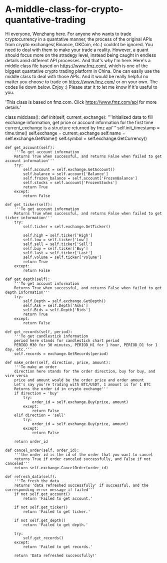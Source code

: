 # A-middle-class-for-crypto-quantative-trading
Hi everyone, Wenzhang here.
For anyone who wants to trade cryptocurrency in a quantative manner, the process of the original APIs from crypto exchanges( Binance, OKCoin, etc.) couldnt be ignored. You need to deal with them to make your trade a reality. However, a quant should focus more on the stradegy level, instead being caught in endless details amid different API processes.
And that's why I'm here. Here's a middle class file based on https://www.fmz.com/, which is one of the biggest quantative crypto trading platform in China. One can easily use the middle class to deal with those APIs. And it would be really helpful no matter you choose to trade on https://www.fmz.com/ or on your own.
The codes lie down below. Enjoy :) Please star it to let me know if it's useful to you.

'This class is based on fmz.com. Click https://www.fmz.com/api for more details.'



class midclass():
    def _init_(self, current_exchange):
        '''Initialized data to fill exchange information, get price or account information for the first time
        current_exchange is a structure returned by fmz api'''
        self.init_timestamp = time.time()
        self.exchange = current_exchange
        self.name = self.exchange.GetName()
        self.symbol = self.exchange.GetCurrency()

    def get_account(self):
        '''To get account information
        Returns True when successful, and returns False when failed to get account information'''
        try:
            self.account = self.exchange.GetAccount()
            self.balance = self.account['Balance']
            self.frozen_balance = self.account['FrozenBalance']
            self.stocks = self.account['FrozenStocks']
            return True
        except:
            return False

    def get_ticker(self):
        '''To get account information
        Returns True when successful, and returns False when failed to get ticker information'''
        try:
            self.ticker = self.exchange.GetTicker()

            self.high = self.ticker['High']
            self.low = self.ticker['Low']
            self.sell = self.ticker['Sell']
            self.buy = self.ticker['Buy']
            self.last = self.ticker['Last']
            self.volume = self.ticker['Volume']
            return True
        except:
            return False

    def get_depth(self):
        '''To get account information
        Returns True when successful, and returns False when failed to get depth information'''
        try:
            self.Depth = self.exchange.GetDepth()
            self.Ask = self.Depth['Asks']
            self.Bids = self.Depth['Bids']
            return True
        except:
            return False

    def get_records(self, period):
        '''To get candlestick information
        period here stands for candlestick chart period
        PERIOD_M30 for 30 minutes, PERIOD_H1 for 1 hour, PERIOD_D1 for 1 day, etc.'''
        self.records = exchange.GetRecords(period)

    def make_order(self, direction, price, amount):
        '''To make an order
        direction here stands for the order direction, buy for buy, and vire versa
        price and amount would be the order price and order amount
        Let's say you're trading with BTC/USDT, 1 amount is for 1 BTC
        Returns the order id in crypto exchange'''
        if direction = 'buy'
            try:
                order_id = self.exchange.Buy(price, amount)
            except:
                return False
        elif direction = 'sell'
            try:
                order_id = self.exchange.Buy(price, amount)
            except:
                return False

        return order_id

    def cancel_order(self, order_id):
        '''the order id is the id of the order that you want to cancel
        returns True if order canceled successfully, and False if not canceled'''
        return self.exchange.CancelOrder(order_id)

    def refresh_data(self):
        '''To fresh the data
        returns 'data refreshed successfully' if successful, and the corresponding error message if failed'''
        if not self.get_account()
            return 'Failed to get account.'

        if not self.get_ticker()
            return 'Failed to get ticker.'

        if not self.get_depth()
            return 'Failed to get depth.'

        try:
            self.get_records()
        except:
            return 'Failed to get records.'

        return 'Data refreshed successfully!'
